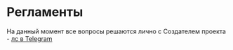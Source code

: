 # Регламенты

На данный момент все вопросы решаются лично с Создателем проекта - [лс в Telegram](https://t.me/i0zgMRV49fX)